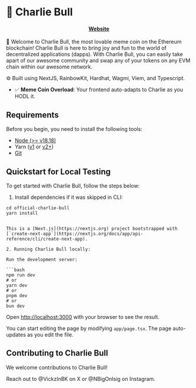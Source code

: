 # 🐶 Charlie Bull

<h4 align="center">
  <a href="https://scaffoldeth.io">Website</a>
</h4>

🦮 Welcome to Charlie Bull, the most lovable meme coin on the Ethereum blockchain! Charlie Bull is here to bring joy and fun to the world of decentralized applications (dapps). With Charlie Bull, you can easily take apart of our awesome community and swap any of your tokens on any EVM chain within our awesome network.

⚙️ Built using NextJS, RainbowKit, Hardhat, Wagmi, Viem, and Typescript.

- ✅ **Meme Coin Overload**: Your frontend auto-adapts to Charlie as you HODL it.

## Requirements

Before you begin, you need to install the following tools:

- [Node (>= v18.18)](https://nodejs.org/en/download/)
- Yarn ([v1](https://classic.yarnpkg.com/en/docs/install/) or [v2+](https://yarnpkg.com/getting-started/install))
- [Git](https://git-scm.com/downloads)

## Quickstart for Local Testing

To get started with Charlie Bull, follow the steps below:

1. Install dependencies if it was skipped in CLI:

```
cd official-charlie-bull
yarn install


This is a [Next.js](https://nextjs.org) project bootstrapped with [`create-next-app`](https://nextjs.org/docs/app/api-reference/cli/create-next-app).

2. Running Charlie Bull locally:

Run the development server:

```bash
npm run dev
# or
yarn dev
# or
pnpm dev
# or
bun dev
```

Open [http://localhost:3000](http://localhost:3000) with your browser to see the result.

You can start editing the page by modifying `app/page.tsx`. The page auto-updates as you edit the file.

## Contributing to Charlie Bull

We welcome contributions to Charlie Bull!

Reach out to @VickzInBK on X or @NBigOnIsig on Instagram.